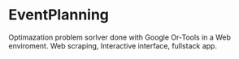 # EventPlanning

Optimazation problem sorlver done with Google Or-Tools in a Web enviroment. 
Web scraping, Interactive interface, fullstack app.

